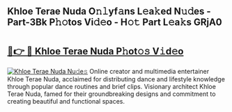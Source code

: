 ## Khloe Terae Nuda O𝚗𝚕yf𝚊ns L𝚎a𝚔ed N𝚞𝚍es - Part-3Bk P𝚑𝚘tos Vi𝚍𝚎o - H𝚘𝚝 Part L𝚎a𝚔s GRjA0

# <h2><a href="http://kf75rn.oniu.top/?m=Khloe+Terae+Nuda">🔗👉 🔴 Khloe Terae Nuda P𝚑ot𝚘𝚜 V𝚒d𝚎o</a></h2>

[![Khloe Terae Nuda Nu𝚍e𝚜](https://i.imgur.com/0qMVB7G.gif)](http://kf75rn.oniu.top/?m=Khloe+Terae+Nuda)
Online creator and multimedia entertainer Khloe Terae Nuda, acclaimed for distributing dance and lifestyle knowledge through popular dance routines and brief clips. Visionary architect Khloe Terae Nuda, famed for their groundbreaking designs and commitment to creating beautiful and functional spaces.  
